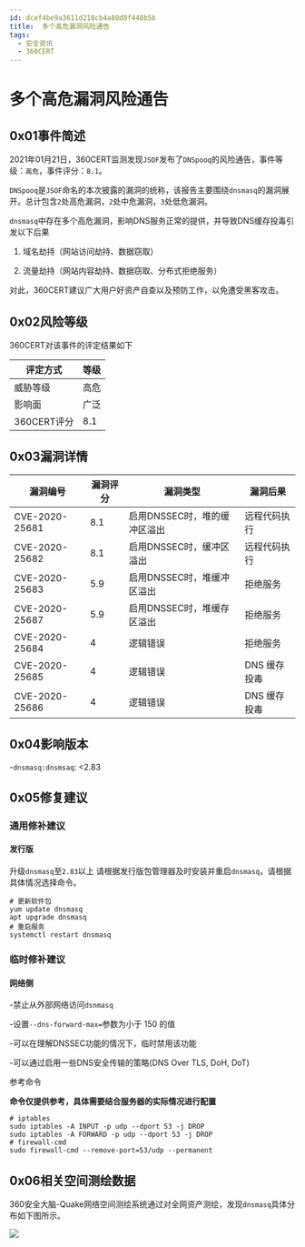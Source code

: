 ```yaml
---
id: dcef4be9a3611d218cb4a80d0f448b5b
title:  多个高危漏洞风险通告
tags: 
  - 安全资讯
  - 360CERT
---
```


#  多个高危漏洞风险通告

0x01事件简述
--------


2021年01月21日，360CERT监测发现`JSOF`发布了`DNSpooq`的风险通告，事件等级：`高危`，事件评分：`8.1`。

`DNSpooq`是`JSOF`命名的本次披露的漏洞的统称，该报告主要围绕`dnsmasq`的漏洞展开。总计包含`2`处高危漏洞，`2`处中危漏洞，`3`处低危漏洞。

`dnsmasq`中存在多个高危漏洞，影响DNS服务正常的提供，并导致DNS缓存投毒引发以下后果

1. 域名劫持（网站访问劫持、数据窃取）

2. 流量劫持（网站内容劫持、数据窃取、分布式拒绝服务）

对此，360CERT建议广大用户好资产自查以及预防工作，以免遭受黑客攻击。

0x02风险等级
--------

360CERT对该事件的评定结果如下



| 评定方式 | 等级 |
| --- | --- |
| 威胁等级 | 高危 |
| 影响面 | 广泛 |
| 360CERT评分 | 8.1 |

0x03漏洞详情
--------



| 漏洞编号 | 漏洞评分 | 漏洞类型 | 漏洞后果 |
| --- | --- | --- | --- |
| CVE-2020-25681 | 8.1 | 启用DNSSEC时，堆的缓冲区溢出 | 远程代码执行 |
| CVE-2020-25682 | 8.1 | 启用DNSSEC时，缓冲区溢出 | 远程代码执行 |
| CVE-2020-25683 | 5.9 | 启用DNSSEC时，堆缓冲区溢出 | 拒绝服务 |
| CVE-2020-25687 | 5.9 | 启用DNSSEC时，堆缓存区溢出 | 拒绝服务 |
| CVE-2020-25684 | 4 | 逻辑错误 | 拒绝服务 |
| CVE-2020-25685 | 4 | 逻辑错误 | DNS 缓存投毒 |
| CVE-2020-25686 | 4 | 逻辑错误 | DNS 缓存投毒 |

0x04影响版本
--------

-`dnsmasq:dnsmsaq`: <2.83

0x05修复建议
--------

### 通用修补建议

#### 发行版

升级`dnsmasq`至`2.83`以上
请根据发行版包管理器及时安装并重启`dnsmasq`，请根据具体情况选择命令。


```
# 更新软件包
yum update dnsmasq
apt upgrade dnsmasq
# 重启服务
systemctl restart dnsmasq

```
### 临时修补建议

#### 网络侧

-禁止从外部网络访问`dsnmasq`

-设置`--dns-forward-max=`参数为小于 150 的值

-可以在理解DNSSEC功能的情况下，临时禁用该功能

-可以通过启用一些DNS安全传输的策略(DNS Over TLS, DoH, DoT)

参考命令

**命令仅提供参考，具体需要结合服务器的实际情况进行配置**


```
# iptables
sudo iptables -A INPUT -p udp --dport 53 -j DROP 
sudo iptables -A FORWARD -p udp --dport 53 -j DROP 
# firewall-cmd
sudo firewall-cmd --remove-port=53/udp --permanent

```
0x06相关空间测绘数据
------------

360安全大脑-Quake网络空间测绘系统通过对全网资产测绘，发现`dnsmasq`具体分布如下图所示。

![](https://p403.ssl.qhimgs4.com/t01842a592a6547be20.png)